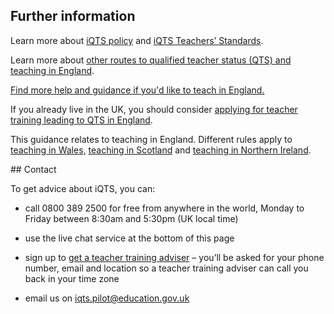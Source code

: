 ## Further information

Learn more about [iQTS policy](https://www.gov.uk/government/publications/international-qualified-teacher-status-iqts/introducing-the-international-qualified-teacher-status-iqts-pilot) and [iQTS Teachers’ Standards](https://www.gov.uk/government/publications/international-qualified-teacher-status-teachers-standards).

Learn more about [other routes to qualified teacher status (QTS) and teaching in England](https://www.gov.uk/government/publications/apply-for-qualified-teacher-status-qts-if-you-teach-outside-the-uk#apply-to-the-teaching-regulation-agency-tra).

[Find more help and guidance if you'd like to teach in England.](/come-to-england-to-teach-if-you-are-a-teacher-from-outside-the-uk)

If you already live in the UK, you should consider [applying for teacher training leading to QTS in England](/steps-to-become-a-teacher).

This guidance relates to teaching in England. Different rules  apply to [teaching in Wales,](https://www.ewc.wales/site/index.php/en/registration/practitioners-trained-outside-wales.html) [teaching in Scotland](https://teachinscotland.scot/become-a-teacher/qualified-outside-scotland/) and [teaching in Northern Ireland](https://gtcni.org.uk/registration/getting-registered).

## Contact

To get advice about iQTS, you can:

- call 0800 389 2500 for free from anywhere in the world, Monday to Friday between 8:30am and 5:30pm (UK local time)

- use the live chat service at the bottom of this page

- sign up to [get a teacher training adviser](https://adviser-getintoteachingeducation.gov.uk/) – you’ll be asked for your phone number, email and location so a teacher training adviser can call you back in your time zone

- email us on iqts.pilot@education.gov.uk